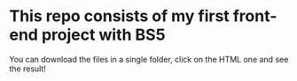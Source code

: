 # This repo consists of my first front-end project with BS5
You can download the files in a single folder, click on the HTML one and see the result!
